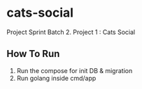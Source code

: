 # cats-social

Project Sprint Batch 2. Project 1 : Cats Social

## How To Run

1. Run the compose for init DB & migration
2. Run golang inside cmd/app

